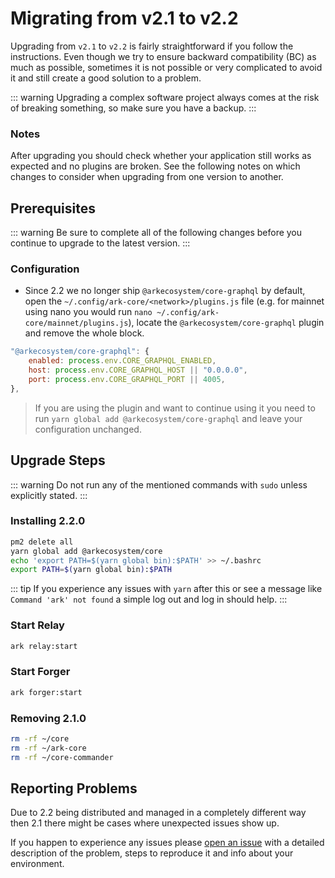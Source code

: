 # Migrating from v2.1 to v2.2

Upgrading from `v2.1` to `v2.2` is fairly straightforward if you follow the instructions. Even though we try to ensure backward compatibility (BC) as much as possible, sometimes it is not possible or very complicated to avoid it and still create a good solution to a problem.

::: warning
Upgrading a complex software project always comes at the risk of breaking something, so make sure you have a backup.
:::

### Notes

After upgrading you should check whether your application still works as expected and no plugins are broken. See the following notes on which changes to consider when upgrading from one version to another.

## Prerequisites

::: warning
Be sure to complete all of the following changes before you continue to upgrade to the latest version.
:::

### Configuration

- Since 2.2 we no longer ship `@arkecosystem/core-graphql` by default, open the `~/.config/ark-core/<network>/plugins.js` file (e.g. for mainnet using nano you would run `nano ~/.config/ark-core/mainnet/plugins.js`), locate the `@arkecosystem/core-graphql` plugin and remove the whole block.

```js
"@arkecosystem/core-graphql": {
    enabled: process.env.CORE_GRAPHQL_ENABLED,
    host: process.env.CORE_GRAPHQL_HOST || "0.0.0.0",
    port: process.env.CORE_GRAPHQL_PORT || 4005,
},
```

> If you are using the plugin and want to continue using it you need to run `yarn global add @arkecosystem/core-graphql` and leave your configuration unchanged.

## Upgrade Steps

::: warning
Do not run any of the mentioned commands with `sudo` unless explicitly stated.
:::

### Installing 2.2.0

```bash
pm2 delete all
yarn global add @arkecosystem/core
echo 'export PATH=$(yarn global bin):$PATH' >> ~/.bashrc
export PATH=$(yarn global bin):$PATH
```

::: tip
If you experience any issues with `yarn` after this or see a message like `Command 'ark' not found` a simple log out and log in should help.
:::

### Start Relay

```bash
ark relay:start
```

### Start Forger

```bash
ark forger:start
```

### Removing 2.1.0

```bash
rm -rf ~/core
rm -rf ~/ark-core
rm -rf ~/core-commander
```

## Reporting Problems

Due to 2.2 being distributed and managed in a completely different way then 2.1 there might be cases where unexpected issues show up.

If you happen to experience any issues please [open an issue](https://github.com/ArkEcosystem/core/issues/new?template=Bug_report.md) with a detailed description of the problem, steps to reproduce it and info about your environment.
